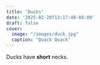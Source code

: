 ```yaml
---
title: 'Ducks'
date: '2025-02-20T13:17:48-08:00'
draft: false
cover:
  image: "/images/duck.jpg"
  caption: "Quack Quack"
---
```


Ducks have **short** necks.
